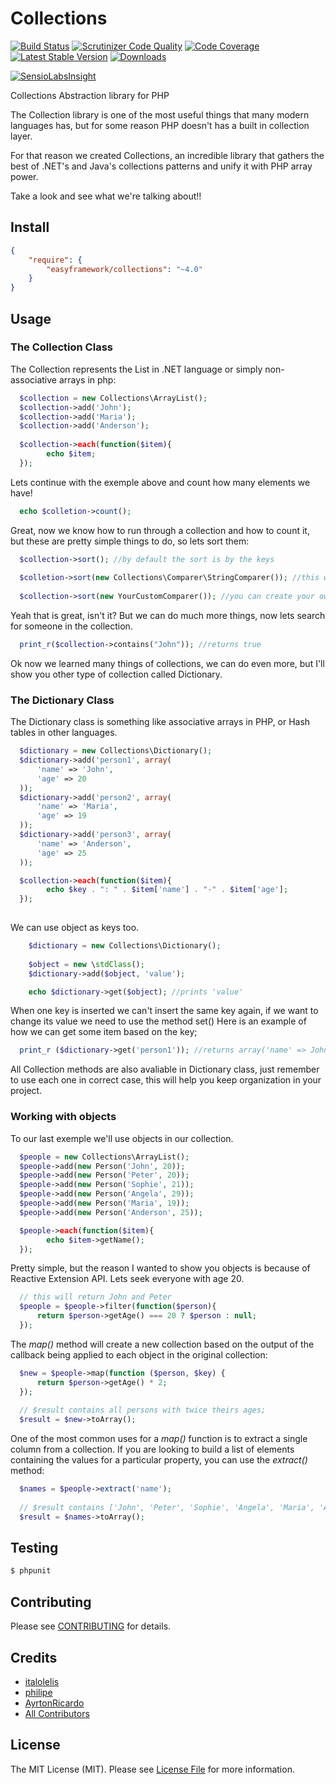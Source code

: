 # Collections

[![Build Status](https://travis-ci.org/italolelis/collections.svg?style=flat-square)](https://travis-ci.org/italolelis/collections)
[![Scrutinizer Code Quality](http://img.shields.io/scrutinizer/g/italolelis/collections.svg?style=flat-square)](https://scrutinizer-ci.com/g/italolelis/collections/)
[![Code Coverage](http://img.shields.io/scrutinizer/coverage/g/italolelis/collections.svg?style=flat-square)](https://scrutinizer-ci.com/g/italolelis/collections/)
[![Latest Stable Version](http://img.shields.io/packagist/v/easyframework/collections.svg?style=flat-square)](https://packagist.org/packages/easyframework/collections)
[![Downloads](https://img.shields.io/packagist/dt/easyframework/collections.svg?style=flat-square)](https://packagist.org/packages/easyframework/collections)

[![SensioLabsInsight](https://insight.sensiolabs.com/projects/1f67b9bd-f120-43d5-9f02-f73aa6132d86/small.png)](https://insight.sensiolabs.com/projects/1f67b9bd-f120-43d5-9f02-f73aa6132d86)

Collections Abstraction library for PHP

The Collection library is one of the most useful things that many modern languages has, but for some reason PHP doesn't has a built in collection layer.

For that reason we created Collections, an incredible library that gathers the best of .NET's and Java's collections patterns and
unify it with PHP array power.

Take a look and see what we're talking about!!

## Install

``` json
{
    "require": {
        "easyframework/collections": "~4.0"
    }
}
```

## Usage

### The Collection Class

The Collection represents the List in .NET language or simply non-associative arrays in php:

```php
  $collection = new Collections\ArrayList();
  $collection->add('John');
  $collection->add('Maria');
  $collection->add('Anderson');
  
  $collection->each(function($item){
        echo $item;
  });

```    
Lets continue with the exemple above and count how many elements we have!

```php
  echo $colletion->count();
```

Great, now we know how to run through a collection and how to count it, but these are pretty simple things to do, so lets sort them:

```php
  $collection->sort(); //by default the sort is by the keys
  
  $colletion->sort(new Collections\Comparer\StringComparer()); //this will sort by alfabetic order
  
  $collection->sort(new YourCustomComparer()); //you can create your own custom comparer to sort your collection
```

Yeah that is great, isn't it? But we can do much more things, now lets search for someone in the collection.

```php
  print_r($collection->contains("John")); //returns true
```

Ok now we learned many things of collections, we can do even more, but I'll show you other type of collection called Dictionary.

### The Dictionary Class

The Dictionary class is something like associative arrays in PHP, or Hash tables in other languages.

```php
  $dictionary = new Collections\Dictionary();
  $dictionary->add('person1', array(
      'name' => 'John',
      'age' => 20
  ));
  $dictionary->add('person2', array(
      'name' => 'Maria',
      'age' => 19
  ));
  $dictionary->add('person3', array(
      'name' => 'Anderson',
      'age' => 25
  ));

  $collection->each(function($item){
        echo $key . ": " . $item['name'] . "-" . $item['age'];
  });
  
```

We can use object as keys too.

```php
    $dictionary = new Collections\Dictionary();
    
    $object = new \stdClass();
    $dictionary->add($object, 'value');

    echo $dictionary->get($object); //prints 'value'
```

When one key is inserted we can't insert the same key again, if we want to change its value we need to use the method set()
Here is an example of how we can get some item based on the key;

```php
  print_r ($dictionary->get('person1')); //returns array('name' => John, 'age' => 20)
```   

All Collection methods are also avaliable in Dictionary class, just remember to use each one in correct case, this will help you keep organization in your project.

### Working with objects

To our last exemple we'll use objects in our collection.

```php
  $people = new Collections\ArrayList();
  $people->add(new Person('John', 20));
  $people->add(new Person('Peter', 20));
  $people->add(new Person('Sophie', 21));
  $people->add(new Person('Angela', 29));
  $people->add(new Person('Maria', 19));
  $people->add(new Person('Anderson', 25));

  $people->each(function($item){
        echo $item->getName();
  });
```  

Pretty simple, but the reason I wanted to show you objects is because of Reactive Extension API.
Lets seek everyone with age 20.

```php
  // this will return John and Peter
  $people = $people->filter(function($person){
      return $person->getAge() === 20 ? $person : null;
  });
``` 

The *map()* method will create a new collection based on the output of the callback being applied to each object 
in the original collection:

```php
  $new = $people->map(function ($person, $key) {
      return $person->getAge() * 2;
  });
  
  // $result contains all persons with twice theirs ages;
  $result = $new->toArray();
``` 

One of the most common uses for a *map()* function is to extract a single column from a collection. 
If you are looking to build a list of elements containing the values for a particular property, 
you can use the *extract()* method:

```php
  $names = $people->extract('name');
  
  // $result contains ['John', 'Peter', 'Sophie', 'Angela', 'Maria', 'Anderson'];
  $result = $names->toArray();
``` 

## Testing

``` bash
$ phpunit
```

## Contributing

Please see [CONTRIBUTING](https://github.com/LellysInformatica/collections/blob/master/CONTRIBUTING.md) for details.

## Credits

- [italolelis](https://github.com/italolelis)
- [philipe](https://github.com/philipe)
- [AyrtonRicardo](https://github.com/AyrtonRicardo)
- [All Contributors](https://github.com/LellysInformatica/collections/contributors)


## License

The MIT License (MIT). Please see [License File](https://github.com/LellysInformatica/collections/blob/master/LICENSE) for more information.
